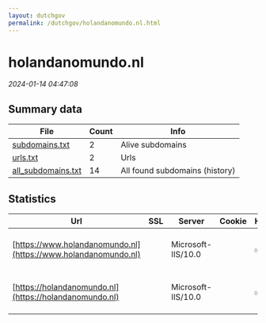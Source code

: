 ```yaml
---
layout: dutchgov
permalink: /dutchgov/holandanomundo.nl.html
---
```



# holandanomundo.nl
*2024-01-14 04:47:08*
## Summary data


| File       | Count | Info |
|------------|-------|------|
|[subdomains.txt](/data/holandanomundo.nl/subdomains.txt)|2|Alive subdomains|
|[urls.txt](/data/holandanomundo.nl/urls.txt)|2|Urls|
|[all_subdomains.txt](/data/holandanomundo.nl/all_subdomains.txt)|14|All found subdomains (history)|


## Statistics


| Url | SSL | Server | Cookie | HSTS | CSP | XFO | XXP | RP | Tech |Title |
|------------|-------|------|------|------|------|------|------|------|------|------|
|[https://www.holandanomundo.nl](https://www.holandanomundo.nl)| |Microsoft-IIS/10.0| |:white_check_mark: | :white_check_mark:| :white_check_mark: | | :white_check_mark: |HSTS IIS:10.0 Windows Server|Document Moved|
|[https://holandanomundo.nl](https://holandanomundo.nl)| |Microsoft-IIS/10.0| |:white_check_mark: | :white_check_mark:| :white_check_mark: | | :white_check_mark: |HSTS IIS:10.0 Windows Server|Document Moved|